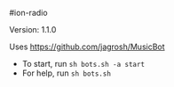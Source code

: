#ion-radio

Version: 1.1.0

Uses https://github.com/jagrosh/MusicBot

- To start, run `sh bots.sh -a start`
- For help, run `sh bots.sh`
